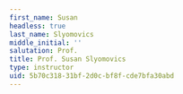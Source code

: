```yaml
---
first_name: Susan
headless: true
last_name: Slyomovics
middle_initial: ''
salutation: Prof.
title: Prof. Susan Slyomovics
type: instructor
uid: 5b70c318-31bf-2d0c-bf8f-cde7bfa30abd
---
```

